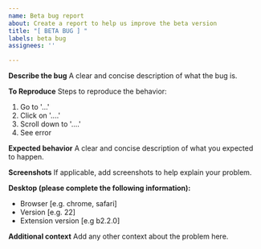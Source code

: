 ```yaml
---
name: Beta bug report
about: Create a report to help us improve the beta version
title: "[ BETA BUG ] "
labels: beta bug
assignees: ''

---
```


**Describe the bug**
A clear and concise description of what the bug is.

**To Reproduce**
Steps to reproduce the behavior:
1. Go to '...'
2. Click on '....'
3. Scroll down to '....'
4. See error

**Expected behavior**
A clear and concise description of what you expected to happen.

**Screenshots**
If applicable, add screenshots to help explain your problem.

**Desktop (please complete the following information):**
 - Browser [e.g. chrome, safari]
 - Version [e.g. 22]
 - Extension version [e.g b2.2.0]

**Additional context**
Add any other context about the problem here.
